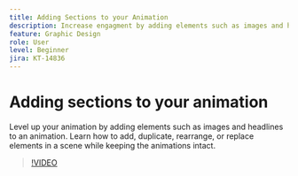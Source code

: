 ```yaml
---
title: Adding Sections to your Animation
description: Increase engagment by adding elements such as images and headlines to an animation
feature: Graphic Design
role: User
level: Beginner
jira: KT-14836
---
```

# Adding sections to your animation

Level up your animation by adding elements such as images and headlines to an animation. Learn how to add, duplicate, rearrange, or replace elements in a scene while keeping the animations intact.

>[!VIDEO](https://video.tv.adobe.com/v/3426982?quality=12&learn=on&hidetitle=true)
